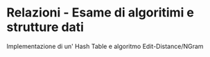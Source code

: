 # Relazioni - Esame di algoritimi e strutture dati
Implementazione di un' Hash Table e algoritmo Edit-Distance/NGram
